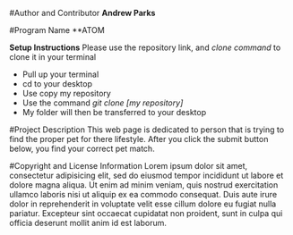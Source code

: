 #Author and Contributor
**Andrew Parks**

#Program Name
**ATOM

**Setup Instructions**
Please use the repository link, and *clone command* to clone it in your terminal
* Pull up your terminal
* cd to your desktop
* Use copy my repository
* Use the command *git clone [my repository]*
* My folder will then be transferred  to your desktop

#Project Description
This web page is dedicated to person that is trying to find the proper pet for there lifestyle.
After you click the submit button below, you find your correct pet match.

#Copyright and License Information
Lorem ipsum dolor sit amet, consectetur adipisicing elit, sed do eiusmod tempor incididunt ut labore et dolore magna aliqua. Ut enim ad minim veniam, quis nostrud exercitation ullamco laboris nisi ut aliquip ex ea commodo consequat. Duis aute irure dolor in reprehenderit in voluptate velit esse cillum dolore eu fugiat nulla pariatur. Excepteur sint occaecat cupidatat non proident, sunt in culpa qui officia deserunt mollit anim id est laborum.
